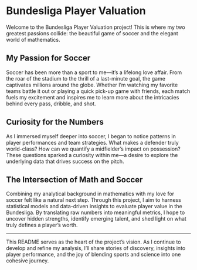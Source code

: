 # Bundesliga Player Valuation

Welcome to the Bundesliga Player Valuation project! This is where my two greatest passions collide: the beautiful game of soccer and the elegant world of mathematics.

## My Passion for Soccer

Soccer has been more than a sport to me—it’s a lifelong love affair. From the roar of the stadium to the thrill of a last-minute goal, the game captivates millions around the globe. Whether I’m watching my favorite teams battle it out or playing a quick pick-up game with friends, each match fuels my excitement and inspires me to learn more about the intricacies behind every pass, dribble, and shot.

## Curiosity for the Numbers

As I immersed myself deeper into soccer, I began to notice patterns in player performances and team strategies. What makes a defender truly world-class? How can we quantify a midfielder’s impact on possession? These questions sparked a curiosity within me—a desire to explore the underlying data that drives success on the pitch.

## The Intersection of Math and Soccer

Combining my analytical background in mathematics with my love for soccer felt like a natural next step. Through this project, I aim to harness statistical models and data-driven insights to evaluate player value in the Bundesliga. By translating raw numbers into meaningful metrics, I hope to uncover hidden strengths, identify emerging talent, and shed light on what truly defines a player’s worth.

---

This README serves as the heart of the project’s vision. As I continue to develop and refine my analysis, I’ll share stories of discovery, insights into player performance, and the joy of blending sports and science into one cohesive journey.
